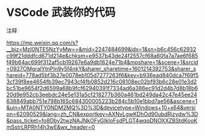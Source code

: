 # VSCode 武装你的代码

注释

https://mp.weixin.qq.com/s?__biz=MzI0NTE5NzYyMw==&mid=2247484699&idx=1&sn=b6c456c62932c99f21dddfcd671d214e&chksm=e9537b43de24f2557cf68a60fa7a7ae6f685f49b64ac699f312af5cb19267e6a9db1624e71b4&mpshare=1&scene=1&srcid=0927OMgralYtnPln9y5f4nkY&sharer_sharetime=1601214392753&sharer_shareid=778ad5bf3b27e0078eb105d7277263f6&key=b936ead840dca7f69f53cf39f8ee4654fb39ec7943cf4fb0852d216c08108ec02bf93b6c28e01e3d2bc51be9654f2d6599a68b9fcf62940391f7334ad6a386ec91d2d4b7d8b18b620d9e952cb3eebdc24e5e131a5cf218277b360a461bd249da42c47e45ee24638849abb751e798b165c684300005223b284c5b10e1bbd7ae56&ascene=1&uin=MTA0NTY0NDM2MQ%3D%3D&devicetype=Windows+10+x64&version=62090529&lang=zh_CN&exportkey=AXNvLgwKDhOd90ubdRjzydw%3D&pass_ticket=fo8Dby2twzNAJNkOFvGIkIoFsdPLGT4wqqDNOXXZBStdKooKmSstrLRPRh14h3wE&wx_header=0
